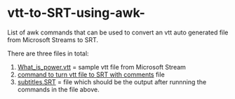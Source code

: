 # vtt-to-SRT-using-awk-

List of awk commands that can be used to convert an vtt auto generated file from Microsoft Streams to SRT. 

There are three files in total:
  1. [What_is_power.vtt](https://github.com/anythingreally/vtt-to-SRT-using-awk-/blob/main/What_is_power.vtt) = sample vtt file from Microsoft Stream
  2. [command to turn vtt file to SRT with comments](https://github.com/anythingreally/vtt-to-SRT-using-awk-/bl/main/command%20to%20turn%20vtt%20file%20to%20SRT%20with%20comments) file
  3. [subtitles.SRT](https://github.com/anythingreally/vtt-to-SRT-using-awk-/blob/main/subtitles.SRT) = file which should be the output after runnning the commands in the file above.

